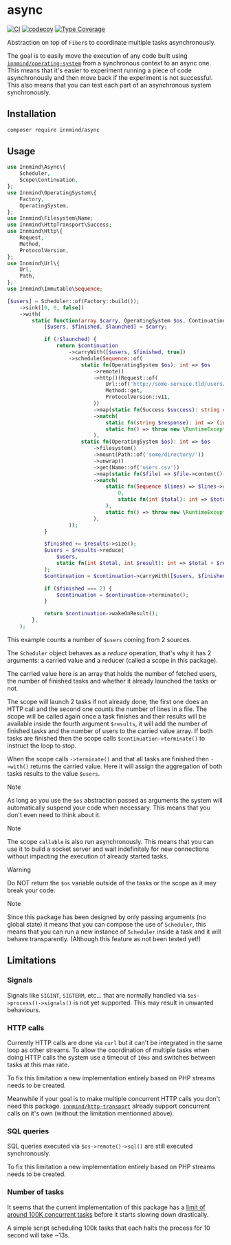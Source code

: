 # async

[![CI](https://github.com/Innmind/async/actions/workflows/ci.yml/badge.svg?branch=main)](https://github.com/Innmind/async/actions/workflows/ci.yml)
[![codecov](https://codecov.io/gh/innmind/async/branch/main/graph/badge.svg)](https://codecov.io/gh/innmind/async)
[![Type Coverage](https://shepherd.dev/github/innmind/async/coverage.svg)](https://shepherd.dev/github/innmind/async)

Abstraction on top of `Fiber`s to coordinate multiple tasks asynchronously.

The goal is to easily move the execution of any code built using [`innmind/operating-system`](https://packagist.org/packages/innmind/operating-system) from a synchronous context to an async one. This means that it's easier to experiment running a piece of code asynchronously and then move back if the experiment is not successful. This also means that you can test each part of an asynchronous system synchronously.

## Installation

```sh
composer require innmind/async
```

## Usage

```php
use Innmind\Async\{
    Scheduler,
    Scope\Continuation,
};
use Innmind\OperatingSystem\{
    Factory,
    OperatingSystem,
};
use Innmind\Filesystem\Name;
use Innmind\HttpTransport\Success;
use Innmind\Http\{
    Request,
    Method,
    ProtocolVersion,
};
use Innmind\Url\{
    Url,
    Path,
};
use Innmind\Immutable\Sequence;

[$users] = Scheduler::of(Factory::build());
    ->sink([0, 0, false])
    ->with(
        static function(array $carry, OperatingSystem $os, Continuation $continuation, Sequence $results): Continuation {
            [$users, $finished, $launched] = $carry;

            if (!$launched) {
                return $continuation
                    ->carryWith([$users, $finished, true])
                    ->schedule(Sequence::of(
                        static fn(OperatingSystem $os): int => $os
                            ->remote()
                            ->http()(Request::of(
                                Url::of('http://some-service.tld/users/count'),
                                Method::get,
                                ProtocolVersion::v11,
                            ))
                            ->map(static fn(Success $success): string => $success->response()->body()->toString())
                            ->match(
                                static fn(string $response): int => (int) $response,
                                static fn() => throw new \RuntimeException('Failed to count the users'),
                            ),
                        static fn(OperatingSystem $os): int => $os
                            ->filesystem()
                            ->mount(Path::of('some/directory/'))
                            ->unwrap()
                            ->get(Name::of('users.csv'))
                            ->map(static fn($file) => $file->content()->lines())
                            ->match(
                                static fn(Sequence $lines) => $lines->reduce(
                                    0,
                                    static fn(int $total): int => $total + 1,
                                ),
                                static fn() => throw new \RuntimeException('Users file not found'),
                            ),
                    ));
            }

            $finished += $results->size();
            $users = $results->reduce(
                $users,
                static fn(int $total, int $result): int => $total + $result,
            );
            $continuation = $continuation->carryWith([$users, $finished, $launched]);

            if ($finished === 2) {
                $continuation = $continuation->terminate();
            }

            return $continuation->wakeOnResult();
        },
    );
```

This example counts a number of `$users` coming from 2 sources.

The `Scheduler` object behaves as a _reduce_ operation, that's why it has 2 arguments: a carried value and a reducer (called a scope in this package).

The carried value here is an array that holds the number of fetched users, the number of finished tasks and whether it already launched the tasks or not.

The scope will launch 2 tasks if not already done; the first one does an HTTP call and the second one counts the number of lines in a file. The scope will be called again once a task finishes and their results will be available inside the fourth argument `$results`, it will add the number of finished tasks and the number of users to the carried value array. If both tasks are finished then the scope calls `$continuation->terminate()` to instruct the loop to stop.

When the scope calls `->terminate()` and that all tasks are finished then `->with()` returns the carried value. Here it will assign the aggregation of both tasks results to the value `$users`.

> [!NOTE]
> As long as you use the `$os` abstraction passed as arguments the system will automatically suspend your code when necessary. This means that you don't even need to think about it.

> [!NOTE]
> The scope `callable` is also run asynchronously. This means that you can use it to build a socket server and wait indefinitely for new connections without impacting the execution of already started tasks.

> [!WARNING]
> Do NOT return the `$os` variable outside of the tasks or the scope as it may break your code.

> [!NOTE]
> Since this package has been designed by only passing arguments (no global state) it means that you can compose the use of `Scheduler`, this means that you can run a new instance of `Scheduler` inside a task and it will behave transparently. (Although this feature as not been tested yet!)

## Limitations

### Signals

Signals like `SIGINT`, `SIGTERM`, etc... that are normally handled via `$os->process()->signals()` is not yet supported. This may result in unwanted behaviours.

### HTTP calls

Currently HTTP calls are done via `curl` but it can't be integrated in the same loop as other streams. To allow the coordination of multiple tasks when doing HTTP calls the system use a timeout of `10ms` and switches between tasks at this max rate.

To fix this limitation a new implementation entirely based on PHP streams needs to be created.

Meanwhile if your goal is to make multiple concurrent HTTP calls you don't need this package. [`innmind/http-transport`](https://innmind.org/documentation/getting-started/concurrency/http/) already support concurrent calls on it's own (without the limitation mentionned above).

### SQL queries

SQL queries executed via `$os->remote()->sql()` are still executed synchronously.

To fix this limitation a new implementation entirely based on PHP streams needs to be created.

### Number of tasks

It seems that the current implementation of this package has a [limit of around 100K concurrent tasks](https://bsky.app/profile/baptouuuu.bsky.social/post/3lwr7pei2ek2f) before it starts slowing down drastically.

A simple script scheduling 100k tasks that each halts the process for 10 second will take ~13s.
